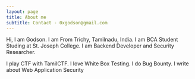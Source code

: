 ```yaml
---
layout: page
title: About me
subtitle: Contact - 0xgodson@gmail.com
---
```


Hi, I am Godson. I am From Trichy, Tamilnadu, India. I am BCA Student Studing at St. Joseph College. I am Backend Developer and Security Researcher.

I play CTF with TamilCTF. I love White Box Testing. I do Bug Bounty. I write about Web Application Security

